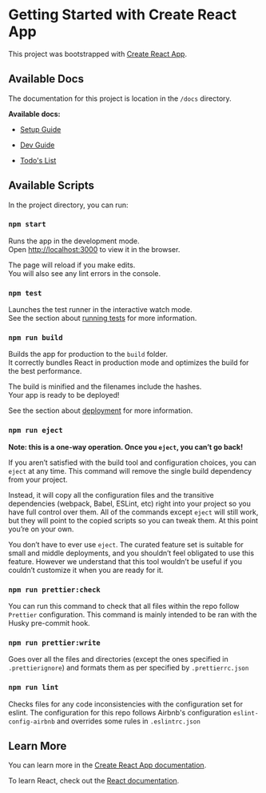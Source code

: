 # Getting Started with Create React App

This project was bootstrapped with [Create React App](https://github.com/facebook/create-react-app).

## Available Docs

The documentation for this project is location in the `/docs` directory.

**Available docs:**

- [Setup Guide](/docs/setup.md)

- [Dev Guide](/docs/guide.md)

- [Todo's List](/docs/todo.md)

## Available Scripts

In the project directory, you can run:

### `npm start`

Runs the app in the development mode.\
Open [http://localhost:3000](http://localhost:3000) to view it in the browser.

The page will reload if you make edits.\
You will also see any lint errors in the console.

### `npm test`

Launches the test runner in the interactive watch mode.\
See the section about [running tests](https://facebook.github.io/create-react-app/docs/running-tests) for more information.

### `npm run build`

Builds the app for production to the `build` folder.\
It correctly bundles React in production mode and optimizes the build for the best performance.

The build is minified and the filenames include the hashes.\
Your app is ready to be deployed!

See the section about [deployment](https://facebook.github.io/create-react-app/docs/deployment) for more information.

### `npm run eject`

**Note: this is a one-way operation. Once you `eject`, you can’t go back!**

If you aren’t satisfied with the build tool and configuration choices, you can `eject` at any time. This command will remove the single build dependency from your project.

Instead, it will copy all the configuration files and the transitive dependencies (webpack, Babel, ESLint, etc) right into your project so you have full control over them. All of the commands except `eject` will still work, but they will point to the copied scripts so you can tweak them. At this point you’re on your own.

You don’t have to ever use `eject`. The curated feature set is suitable for small and middle deployments, and you shouldn’t feel obligated to use this feature. However we understand that this tool wouldn’t be useful if you couldn’t customize it when you are ready for it.

### `npm run prettier:check`

You can run this command to check that all files within the repo follow `Prettier` configuration.
This command is mainly intended to be ran with the Husky pre-commit hook.

### `npm run prettier:write`

Goes over all the files and directories (except the ones specified in `.prettierignore`) and formats them as per specified by `.prettierrc.json`

### `npm run lint`

Checks files for any code inconsistencies with the configuration set for eslint.
The configuration for this repo follows Airbnb's configuration `eslint-config-airbnb` and overrides some rules in `.eslintrc.json`

## Learn More

You can learn more in the [Create React App documentation](https://facebook.github.io/create-react-app/docs/getting-started).

To learn React, check out the [React documentation](https://reactjs.org/).
